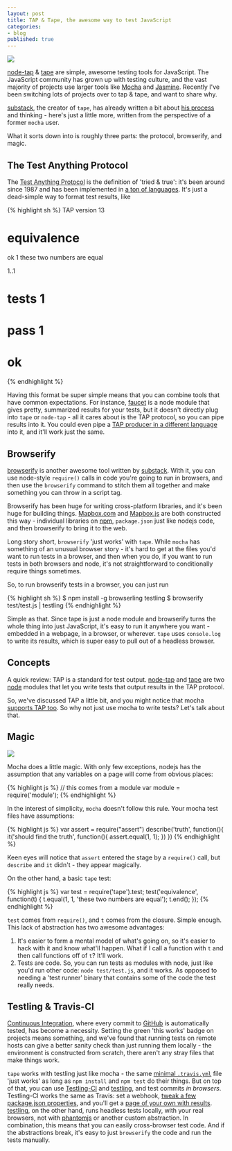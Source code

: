 ```yaml
---
layout: post
title: TAP & Tape, the awesome way to test JavaScript
categories:
- blog
published: true
---
```


![](http://farm4.staticflickr.com/3576/13085734134_eb0398038a_b.jpg)

[node-tap](https://github.com/isaacs/node-tap) & [tape](https://github.com/substack/tape) are simple, awesome testing tools for JavaScript. The JavaScript community has grown up with testing culture, and the vast majority of projects use larger tools like [Mocha](http://visionmedia.github.io/mocha/) and [Jasmine](http://jasmine.github.io/). Recently I've been switching lots of projects over to tap & tape, and want to share why.

[substack](http://substack.net/), the creator of `tape`, has already written a bit about [his process](http://substack.net/how_I_write_tests_for_node_and_the_browser) and thinking - here's just a little more, written from the perspective of a former `mocha` user.

What it sorts down into is roughly three parts: the protocol, browserify, and magic.

## The Test Anything Protocol

The [Test Anything Protocol](https://en.wikipedia.org/wiki/Test_Anything_Protocol) is the definition of 'tried & true': it's been around since 1987 and has been implemented in [a ton of languages](https://en.wikipedia.org/wiki/Test_Anything_Protocol#List_of_TAP_producers). It's just a dead-simple way to format test results, like

{% highlight sh %}
TAP version 13
# equivalence
ok 1 these two numbers are equal

1..1
# tests 1
# pass  1

# ok
{% endhighlight %}

Having this format be super simple means that you can combine tools that have common expectations. For instance, [faucet](https://github.com/substack/faucet) is a node module that gives pretty, summarized results for your tests, but it doesn't directly plug into `tape` or `node-tap` - all it cares about is the TAP protocol, so you can pipe results into it. You could even pipe a [TAP producer in a different language](http://testanything.org/producers.html) into it, and it'll work just the same.

## Browserify

[browserify](http://browserify.org/) is another awesome tool written by [substack](http://substack.net/). With it, you can use node-style `require()` calls in code you're going to run in browsers, and then use the `browserify` command to stitch them all together and make something you can throw in a script tag.

Browserify has been huge for writing cross-platform libraries, and it's been huge for building things. [Mapbox.com](http://mapbox.com/) and [Mapbox.js](https://www.mapbox.com/mapbox.js/api/v1.6.1/) are both constructed this way - individual libraries on [npm](https://www.npmjs.org/), `package.json` just like nodejs code, and then browserify to bring it to the web.

Long story short, `browserify` 'just works' with `tape`. While `mocha` has something of an unusual browser story - it's hard to get at the files you'd want to run tests in a browser, and then when you do, if you want to run tests in both browsers and node, it's not straightforward to conditionally require things sometimes.

So, to run browserify tests in a browser, you can just run

{% highlight sh %}
$ npm install -g browserling testling
$ browserify test/test.js | testling
{% endhighlight %}

Simple as that. Since tape is just a node module and browserify turns the whole thing into just JavaScript, it's easy to run it anywhere you want - embedded in a webpage, in a browser, or wherever. `tape` uses `console.log` to write its results, which is super easy to pull out of a headless browser.

## Concepts

A quick review: TAP is a standard for test output. [node-tap](https://github.com/isaacs/node-tap) and [tape](https://github.com/substack/tape) are two [node](http://nodejs.org/) modules that let you write tests that output results in the TAP protocol.

So, we've discussed TAP a little bit, and you might notice that mocha [supports TAP too](http://visionmedia.github.io/mocha/#tap-reporter). So why not just use mocha to write tests? Let's talk about that.

## Magic

![](http://farm3.staticflickr.com/2419/13085211145_a8025bb7b2_b.jpg)

Mocha does a little magic. With only few exceptions, nodejs has the assumption that any variables on a page will come from obvious places:

{% highlight js %}
// this comes from a module
var module = require('module');
{% endhighlight %}

In the interest of simplicity, `mocha` doesn't follow this rule. Your mocha test files have assumptions:

{% highlight js %}
var assert = require("assert")
describe('truth', function(){
  it('should find the truth', function(){
    assert.equal(1, 1);
  })
})
{% endhighlight %}

Keen eyes will notice that `assert` entered the stage by a `require()` call, but `describe` and `it` didn't - they appear magically.

On the other hand, a basic `tape` test:

{% highlight js %}
var test = require('tape').test;
test('equivalence', function(t) {
    t.equal(1, 1, 'these two numbers are equal');
    t.end();
});
{% endhighlight %}

`test` comes from `require()`, and `t` comes from the closure. Simple enough. This lack of abstraction has two awesome advantages:

1. It's easier to form a mental model of what's going on, so it's easier to hack with it and know what'll happen. What if I call a function with `t` and then call functions off of `t`? It'll work.
2. Tests are code. So, you can run tests as modules with node, just like you'd run other code: `node test/test.js`, and it works. As opposed to needing a 'test runner' binary that contains some of the code the test really needs.

## Testling & Travis-CI

[Continuous Integration](http://en.wikipedia.org/wiki/Continuous_integration), where every commit to [GitHub](https://github.com/) is automatically tested, has become a necessity. Setting the green 'this works' badge on projects means something, and we've found that running tests on remote hosts can give a better sanity check than just running them locally - the environment is constructed from scratch, there aren't any stray files that make things work.

`tape` works with testling just like mocha - the same [minimal `.travis.yml`](https://github.com/mapbox/wellknown/blob/master/.travis.yml) file 'just works' as long as `npm install` and `npm test` do their things. But on top of that, you can use [Testling-CI](https://ci.testling.com/) and [testling](https://github.com/substack/testling), and test commits _in browsers_. Testling-CI works the same as Travis: set a webhook, [tweak a few package.json properties](https://ci.testling.com/guide/quick_start), and you'll get a [page of your own with results](https://ci.testling.com/mapbox/wellknown). [testling](https://github.com/substack/testling), on the other hand, runs headless tests locally, with your real browsers, not with [phantomjs](http://phantomjs.org/) or another custom abstraction. In combination, this means that you can easily cross-browser test code. And if the abstractions break, it's easy to just `browserify` the code and run the tests manually.
